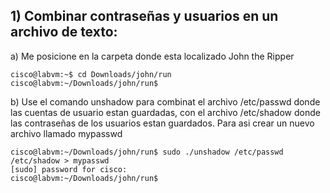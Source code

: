 ## 1) Combinar contraseñas y usuarios en un archivo de texto:

a) Me posicione en la carpeta donde esta localizado John the Ripper

    cisco@labvm:~$ cd Downloads/john/run
    cisco@labvm:~/Downloads/john/run$ 

b) Use el comando unshadow para combinat el archivo /etc/passwd donde las cuentas de usuario estan guardadas, con el 
archivo /etc/shadow donde las contraseñas de los usuarios estan guardados. Para asi crear un nuevo archivo llamado
mypasswd 

    cisco@labvm:~/Downloads/john/run$ sudo ./unshadow /etc/passwd /etc/shadow > mypasswd
    [sudo] password for cisco: 
    cisco@labvm:~/Downloads/john/run$ 
